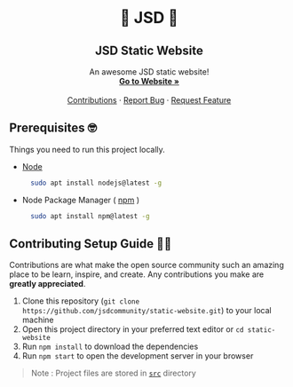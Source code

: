 <!-- PROJECT LOGO -->
<br />
<p align="center">
  <!-- <a href="">
    <img src="images/logo.png" alt="Logo" width="80" height="80">
  </a> -->
  <h1 align="center"> 🎉️ JSD 🎉️</h1>

  <h2 align="center">JSD Static Website</h2>

  <p align="center">
    An awesome JSD static website!
    <br />
    <a href="https://jsdcommunity.github.io/static-website"><strong>Go to Website »</strong></a>
    <br />
    <br />
    <a href="https://github.com/jsdcommunity/static-website/graphs/contributors">Contributions</a>
    ·
    <a href="https://github.com/jsdcommunity/static-website/issues">Report Bug</a>
    ·
    <a href="https://github.com/jsdcommunity/static-website/issues">Request Feature</a>
  </p>
</p>

<!-- PREREQUISITES -->
## Prerequisites 🤓️

Things you need to run this project locally.
* [Node](https://nodejs.org/en/)
  ```sh
    sudo apt install nodejs@latest -g

* Node Package Manager ( [npm](https://www.npmjs.com/) )
  ```sh
    sudo apt install npm@latest -g

<!-- CONTRIBUTING -->
## Contributing Setup Guide 👨‍💻️

Contributions are what make the open source community such an amazing place to be learn, inspire, and create. Any contributions you make are **greatly appreciated**.

1. Clone this repository (`git clone https://github.com/jsdcommunity/static-website.git`) to your local machine
2. Open this project directory in your preferred text editor or `cd static-website`
3. Run `npm install` to download the dependencies
4. Run `npm start` to open the development server in your browser
<!-- 5. Commit your Changes (`git commit -m 'YOUR_COMMIT_MESSAGE_HERE'`)
6. Push to the Branch (`git push origin master`)
7. Open a Pull Request -->
>Note : Project files are stored in [`src`](https://github.com/jsdcommunity/static-website/tree/master/src) directory
